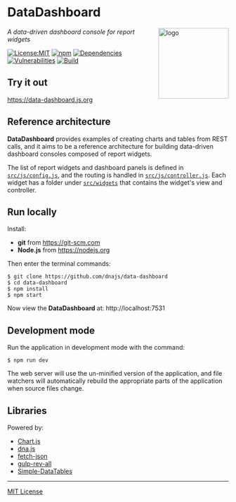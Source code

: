 # DataDashboard
<img src=https://dnajs.org/graphics/dnajs-logo.png align=right width=160 alt=logo>

_A data-driven dashboard console for report widgets_

[![License:MIT](https://img.shields.io/badge/License-MIT-blue.svg)](https://github.com/dnajs/data-dashboard/blob/master/LICENSE.txt)
[![npm](https://img.shields.io/npm/v/data-dashboard.svg)](https://www.npmjs.com/package/data-dashboard)
[![Dependencies](https://david-dm.org/dnajs/data-dashboard/status.svg)](https://david-dm.org/dnajs/data-dashboard)
[![Vulnerabilities](https://snyk.io/test/github/dnajs/data-dashboard/badge.svg)](https://snyk.io/test/github/dnajs/data-dashboard)
[![Build](https://travis-ci.org/dnajs/data-dashboard.svg)](https://travis-ci.org/dnajs/data-dashboard)

## Try it out
https://data-dashboard.js.org

## Reference architecture
**DataDashboard** provides examples of creating charts and tables from REST calls, and it aims to
be a reference architecture for building data-driven dashboard consoles composed of report widgets.

The list of report widgets and dashboard panels is defined in
[`src/js/config.js`](https://github.com/dnajs/data-dashboard/blob/master/src/js/config.js),
and the routing is handled in
[`src/js/controller.js`](https://github.com/dnajs/data-dashboard/blob/master/src/js/controller.js).
Each widget has a folder under
[`src/widgets`](https://github.com/dnajs/data-dashboard/tree/master/src/widgets)
that contains the widget's view and controller.

## Run locally
Install:
* **git** from https://git-scm.com
* **Node.js** from https://nodejs.org

Then enter the terminal commands:
```
$ git clone https://github.com/dnajs/data-dashboard
$ cd data-dashboard
$ npm install
$ npm start
```
Now view the **DataDashboard** at: http://localhost:7531

## Development mode
Run the application in development mode with the command:
```
$ npm run dev
```
The web server will use the un-minified version of the application, and file watchers will
automatically rebuild the appropriate parts of the application when source files change.

## Libraries
Powered by:
* [Chart.js](https://www.chartjs.org)
* [dna.js](https://dnajs.org)
* [fetch-json](https://www.npmjs.com/package/fetch-json)
* [gulp-rev-all](https://github.com/smysnk/gulp-rev-all)
* [Simple-DataTables](https://github.com/fiduswriter/Simple-DataTables)

---
[MIT License](LICENSE.txt)
